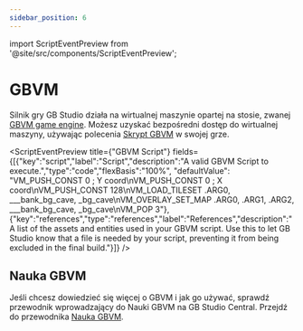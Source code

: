 ```yaml
---
sidebar_position: 6
---
```


import ScriptEventPreview from '@site/src/components/ScriptEventPreview';

# GBVM

Silnik gry GB Studio działa na wirtualnej maszynie opartej na stosie, zwanej [GBVM game engine](https://github.com/chrismaltby/gbvm). Możesz uzyskać bezpośredni dostęp do wirtualnej maszyny, używając polecenia [Skrypt GBVM](/docs/scripting/script-glossary/miscellaneous#gbvm-script) w swojej grze.

<ScriptEventPreview title={"GBVM Script"} fields={[{"key":"script","label":"Script","description":"A valid GBVM Script to execute.","type":"code","flexBasis":"100%", "defaultValue": "VM_PUSH_CONST           0       ; Y coord\nVM_PUSH_CONST           0       ; X coord\nVM_PUSH_CONST           128\nVM_LOAD_TILESET         .ARG0, ___bank_bg_cave, _bg_cave\nVM_OVERLAY_SET_MAP      .ARG0, .ARG1, .ARG2, ___bank_bg_cave, _bg_cave\nVM_POP                  3"},{"key":"references","type":"references","label":"References","description":"A list of the assets and entities used in your GBVM script. Use this to let GB Studio know that a file is needed by your script, preventing it from being excluded in the final build."}]} />

## Nauka GBVM

Jeśli chcesz dowiedzieć się więcej o GBVM i jak go używać, sprawdź przewodnik wprowadzający do Nauki GBVM na GB Studio Central. Przejdź do przewodnika [Nauka GBVM](https://gbstudiocentral.com/tips/learning-gbvm/).
